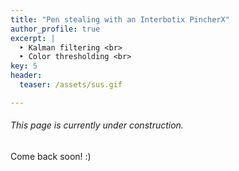 ```yaml
---
title: "Pen stealing with an Interbotix PincherX"
author_profile: true
excerpt: |
  ‣ Kalman filtering <br>
  ‣ Color thresholding <br>
key: 5
header:
  teaser: /assets/sus.gif

---
```

###### This page is currently under construction.

Come back soon! :) 